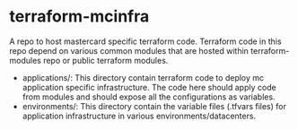 # terraform-mcinfra

A repo to host mastercard specific terraform code. Terraform code in this repo
depend on various common modules that are hosted within terraform-modules repo
or public terraform modules.

* applications/: This directory contain terraform code to deploy mc application
  specific infrastructure. The code here should apply code from modules and
  should expose all the configurations as variables.
* environments/: This directory contain the variable files (.tfvars files) for
  application infrastructure in various environments/datacenters.

